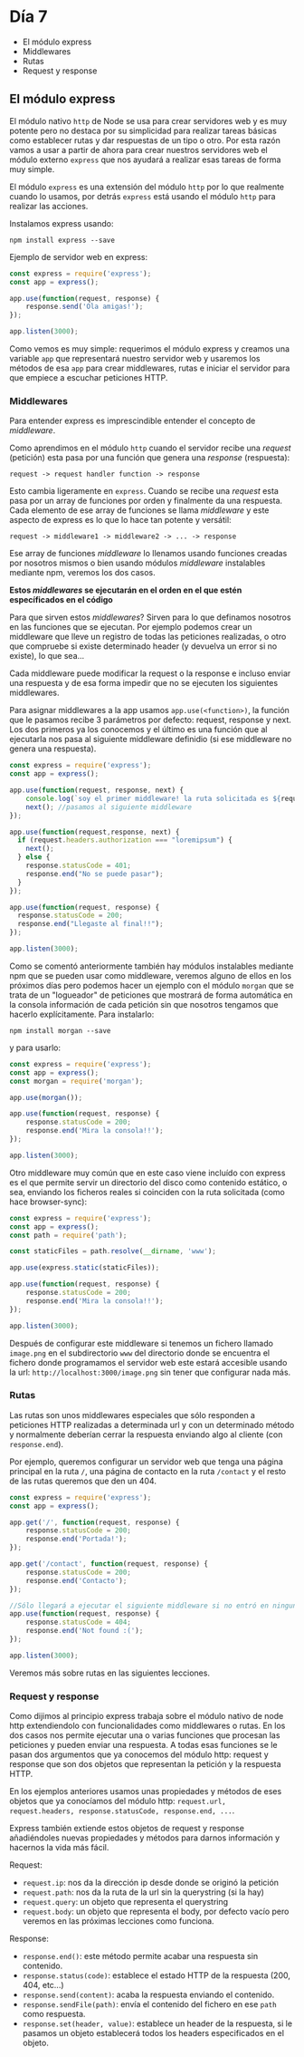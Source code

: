 # Día 7

- El módulo express
- Middlewares
- Rutas
- Request y response

## El módulo express

El módulo nativo `http` de Node se usa para crear servidores web y es muy potente pero no destaca por su simplicidad para realizar tareas básicas como establecer rutas y dar respuestas de un tipo o otro. Por esta razón vamos a usar a partir de ahora para crear nuestros servidores web el módulo externo `express` que nos ayudará a realizar esas tareas de forma muy simple.

El módulo `express` es una extensión del módulo `http` por lo que realmente cuando lo usamos, por detrás `express` está usando el módulo `http` para realizar las acciones.

Instalamos express usando:

`npm install express --save`

Ejemplo de servidor web en express:

```js
const express = require('express');
const app = express();

app.use(function(request, response) {
	response.send('Ola amigas!');
});

app.listen(3000);
```

Como vemos es muy simple: requerimos el módulo express y creamos una variable `app` que representará nuestro servidor web y usaremos los métodos de esa `app` para crear middlewares, rutas e iniciar el servidor para que empiece a escuchar peticiones HTTP.

### Middlewares

Para entender express es imprescindible entender el concepto de _middleware_. 

Como aprendimos en el módulo `http` cuando el servidor recibe una _request_ (petición) esta pasa por una función que genera una _response_ (respuesta):

`request -> request handler function -> response`

Esto cambia ligeramente en `express`. Cuando se recibe una _request_ esta pasa por un array de funciones por orden y finalmente da una respuesta. Cada elemento de ese array de funciones se llama _middleware_ y este aspecto de express es lo que lo hace tan potente y versátil:

`request -> middleware1 -> middleware2 -> ... -> response`

Ese array de funciones _middleware_ lo llenamos usando funciones creadas por nosotros mismos o bien usando módulos _middleware_ instalables mediante npm, veremos los dos casos. 

**Estos _middlewares_ se ejecutarán en el orden en el que estén específicados en el código**

Para que sirven estos _middlewares_? Sirven para lo que definamos nosotros en las funciones que se ejecutan. Por ejemplo podemos crear un middleware que lleve un registro de todas las peticiones realizadas, o otro que compruebe si existe determinado header (y devuelva un error si no existe), lo que sea...

Cada middleware puede modificar la request o la response e incluso enviar una respuesta y de esa forma impedir que no se ejecuten los siguientes middlewares.

Para asignar middlewares a la app usamos `app.use(<function>)`, la función que le pasamos recibe 3 parámetros por defecto: request, response y next. Los dos primeros ya los conocemos y el último es una función que al ejecutarla nos pasa al siguiente middleware definidio (si ese middleware no genera una respuesta).

```js
const express = require('express');
const app = express();

app.use(function(request, response, next) {
	console.log(`soy el primer middleware! la ruta solicitada es ${request.url}`);
	next(); //pasamos al siguiente middleware
});

app.use(function(request,response, next) {
  if (request.headers.authorization === "loremipsum") {
    next();
  } else {
    response.statusCode = 401;
    response.end("No se puede pasar");
  }
});

app.use(function(request, response) {
  response.statusCode = 200;
  response.end("Llegaste al final!!");
});

app.listen(3000);
```

Como se comentó anteriormente también hay módulos instalables mediante npm que se pueden usar como middleware, veremos alguno de ellos en los próximos días pero podemos hacer un ejemplo con el módulo `morgan` que se trata de un "logueador" de peticiones que mostrará de forma automática en la consola información de cada petición sin que nosotros tengamos que hacerlo explícitamente. Para instalarlo:

`npm install morgan --save`

y para usarlo:

```js
const express = require('express');
const app = express();
const morgan = require('morgan');

app.use(morgan());

app.use(function(request, response) {
	response.statusCode = 200;
	response.end('Mira la consola!!');
});

app.listen(3000);
```

Otro middleware muy común que en este caso viene incluído con express es el que permite servir un directorio del disco como contenido estático, o sea, enviando los ficheros reales si coinciden con la ruta solicitada (como hace browser-sync):

```js
const express = require('express');
const app = express();
const path = require('path');

const staticFiles = path.resolve(__dirname, 'www');

app.use(express.static(staticFiles));

app.use(function(request, response) {
	response.statusCode = 200;
	response.end('Mira la consola!!');
});

app.listen(3000);
```

Después de configurar este middleware si tenemos un fichero llamado `image.png` en el subdirectorio `www` del directorio donde se encuentra el fichero donde programamos el servidor web este estará accesible usando la url: `http://localhost:3000/image.png` sin tener que configurar nada más.

### Rutas

Las rutas son unos middlewares especiales que sólo responden a peticiones HTTP realizadas a determinada url y con un determinado método y normalmente deberían cerrar la respuesta enviando algo al cliente (con `response.end`).

Por ejemplo, queremos configurar un servidor web que tenga una página principal en la ruta `/`, una página de contacto en la ruta `/contact` y el resto de las rutas queremos que den un 404.

```js
const express = require('express');
const app = express();

app.get('/', function(request, response) {
	response.statusCode = 200;
	response.end('Portada!');
});

app.get('/contact', function(request, response) {
	response.statusCode = 200;
	response.end('Contacto');
});

//Sólo llegará a ejecutar el siguiente middleware si no entró en ninguna de las rutas anteriores
app.use(function(request, response) {
	response.statusCode = 404;
	response.end('Not found :(');
});

app.listen(3000);
```

Veremos más sobre rutas en las siguientes lecciones.

### Request y response

Como dijimos al principio express trabaja sobre el módulo nativo de node http extendiendolo con funcionalidades como middlewares o rutas. En los dos casos nos permite ejecutar una o varias funciones que procesan las peticiones y pueden enviar una respuesta. A todas esas funciones se le pasan dos argumentos que ya conocemos del módulo http: request y response que son dos objetos que representan la petición y la respuesta HTTP.

En los ejemplos anteriores usamos unas propiedades y métodos de eses objetos que ya conocíamos del módulo http: `request.url, request.headers, response.statusCode, response.end, ...`. 

Express también extiende estos objetos de request y response añadiéndoles nuevas propiedades y métodos para darnos información y hacernos la vida más fácil.

Request:

- `request.ip`: nos da la dirección ip desde donde se originó la petición
- `request.path`: nos da la ruta de la url sin la querystring (si la hay)
- `request.query`: un objeto que representa el querystring
- `request.body`: un objeto que representa el body, por defecto vacío pero veremos en las próximas lecciones como funciona.

Response:

- `response.end()`: este método permite acabar una respuesta sin contenido.
- `response.status(code)`: establece el estado HTTP de la respuesta (200, 404, etc...)
- `response.send(content)`: acaba la respuesta enviando el contenido.
- `response.sendFile(path)`: envía el contenido del fichero en ese `path` como respuesta.
- `response.set(header, value)`: establece un header de la respuesta, si le pasamos un objeto establecerá todos los headers especificados en el objeto.